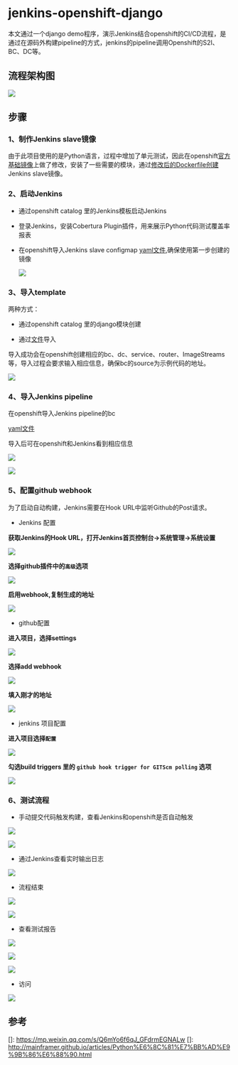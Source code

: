 # jenkins-openshift-django

本文通过一个django demo程序，演示Jenkins结合openshift的CI/CD流程，是通过在源码外构建pipeline的方式，jenkins的pipeline调用Openshift的S2I、BC、DC等。

## 流程架构图

![](images/jiagou.png)

## 步骤

### 1、制作Jenkins slave镜像

由于此项目使用的是Python语言，过程中增加了单元测试，因此在openshift[官方基础镜像](https://github.com/openshift/jenkins/tree/master/slave-base)上做了修改，安装了一些需要的模块，通过[修改后的Dockerfile创建](./file/jenkins/slave-base/Dockerfile)Jenkins slave镜像。

### 2、启动Jenkins

- 通过openshift catalog 里的Jenkins模板启动Jenkins

- 登录Jenkins，安装Cobertura Plugin插件，用来展示Python代码测试覆盖率报表

- 在openshift导入Jenkins slave configmap [yaml文件](./file/jenkins/slave-base/openshift-jenkins-slave-pod-template.yaml),确保使用第一步创建的镜像

  ![](images/jenkins-slave-cm.png)

  

  

### 3、导入template

两种方式：

- 通过openshift catalog 里的django模块创建

- 通过[文件](./openshift/templates/django-postgresql.json)导入

导入成功会在openshift创建相应的bc、dc、service、router、ImageStreams等，导入过程会要求输入相应信息，确保bc的source为示例代码的地址。

![](images/bc.png)

### 4、导入Jenkins pipeline

在openshift导入Jenkins pipeline的bc

[yaml文件](./openshift/pipeline-bc.yaml)

导入后可在openshift和Jenkins看到相应信息

![](images/pipeline-bc-ocp.png)

![](images/pipeline-bc-jenkins.png)

### 5、配置github webhook

为了启动自动构建，Jenkins需要在Hook URL中监听Github的Post请求。

- Jenkins 配置

**获取Jenkins的Hook URL，打开Jenkins首页控制台->系统管理->系统设置**

![](images/webhok-jenkis-1.png)

**选择github插件中的`高级`选项**

![](images/webhok-jenkis-2.png)

**启用webhook,复制生成的地址**

![](images/webhok-jenkis-3.png)

- github配置

**进入项目，选择settings**

![](images/webhok-github-1.png)

**选择add webhook**

![](images/webhok-github-2.png)

**填入刚才的地址**

![](images/webhok-github-3.png)

- jenkins 项目配置

**进入项目选择`配置`**

![](images/webhok-pip-1.png)

**勾选build triggers 里的 `github hook trigger for GITScm polling` 选项**

![](images/webhok-pip-2.png)

### 6、测试流程

- 手动提交代码触发构建，查看Jenkins和openshift是否自动触发

![](images/test-start-j.png)

![](images/test-start-o.png)

- 通过Jenkins查看实时输出日志

![](images/test-log.png)

- 流程结束

![](images/test-fin-j.png)

![](images/test-fin-o.png)

- 查看测试报告

![](images/test-rep-1.png)

![](images/test-rep-2.png)

![](images/test-rep-3.png)

- 访问

![](images/test-http.png)

## 参考

[]: https://mp.weixin.qq.com/s/Q6mYo6f6qJ_GFdrmEGNALw
[]: http://mainframer.github.io/articles/Python%E6%8C%81%E7%BB%AD%E9%9B%86%E6%88%90.html

